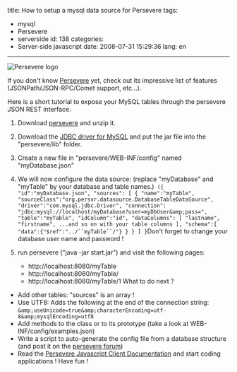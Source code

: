 title: How to setup a mysql data source for Persevere
tags:
  - mysql
  - Persevere
  - serverside
id: 138
categories:
  - Server-side javascript
date: 2008-07-31 15:29:36
lang: en
---

![Persevere logo](http://persevere.sitepen.com/res/persevere.png)

If you don't know [Persevere](http://persevere.sitepen.com/) yet, check out its impressive list of features (JSONPath/JSON-RPC/Comet support, etc...).

Here is a short tutorial to expose your MySQL tables through the persevere JSON REST interface.

1.  Download [persevere](http://code.google.com/p/persevere-framework/) and unzip it.
2.  Download the [JDBC driver for MySQL](http://dev.mysql.com/downloads/connector/j/5.1.html) and put the jar file into the "persevere/lib" folder.
3.  Create a new file in "persevere/WEB-INF/config" named "myDatabase.json"
4.  We will now configure the data source: (replace "myDatabase" and "myTable" by your database and table names.)`
({
"id":"myDatabase.json",
"sources": [
{
"name":"myTable",
"sourceClass":"org.persvr.datasource.DatabaseTableDataSource",
"driver":"com.mysql.jdbc.Driver",
"connection":
"jdbc:mysql://localhost/myDatabase?user=myDbUser&amp;pass=",
"table":"myTable",
"idColumn":"id",
"dataColumns": [
"lastname",
"firstname",
...and so on with your table columns
],
"schema":{
"data":{"$ref":"../``myTable``/"}
}
}
]
}`Don't forget to change your database user name and password !
5.  run persevere ("java -jar start.jar") and visit the following pages:

    *   http://localhost:8080/myTable
    *   http://localhost:8080/myTable/
    *   http://localhost:8080/myTable/1
What to do next ?

*   Add other tables: "sources" is an array !
*   Use UTF8:  Adds the following at the end of  the connection string: `&amp;useUnicode=true&amp;characterEncoding=utf-8&amp;mysqlEncoding=utf8`
*   Add methods to the class or to its prototype (take a look at WEB-INF/config/examples.json)
*   Write a script to auto-generate the config file from a database structure (and post it on the [persevere forum](http://groups.google.com/group/persevere-framework))
*   Read the [Persevere Javascript Client Documentation](http://persevere.sitepen.com/persevere-client-readme.html) and start coding applications !
Have fun !